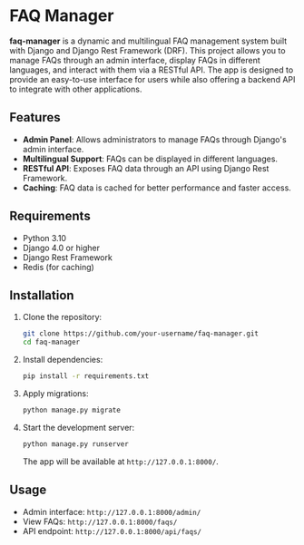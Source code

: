 # FAQ Manager

**faq-manager** is a dynamic and multilingual FAQ management system built with Django and Django Rest Framework (DRF). This project allows you to manage FAQs through an admin interface, display FAQs in different languages, and interact with them via a RESTful API. The app is designed to provide an easy-to-use interface for users while also offering a backend API to integrate with other applications.

## Features
- **Admin Panel**: Allows administrators to manage FAQs through Django's admin interface.
- **Multilingual Support**: FAQs can be displayed in different languages.
- **RESTful API**: Exposes FAQ data through an API using Django Rest Framework.
- **Caching**: FAQ data is cached for better performance and faster access.

## Requirements
- Python 3.10
- Django 4.0 or higher
- Django Rest Framework
- Redis (for caching)

## Installation

1. Clone the repository:
    ```bash
    git clone https://github.com/your-username/faq-manager.git
    cd faq-manager
    ```

2. Install dependencies:
    ```bash
    pip install -r requirements.txt
    ```

3. Apply migrations:
    ```bash
    python manage.py migrate
    ```

4. Start the development server:
    ```bash
    python manage.py runserver
    ```

    The app will be available at `http://127.0.0.1:8000/`.

## Usage

- Admin interface: `http://127.0.0.1:8000/admin/`
- View FAQs: `http://127.0.0.1:8000/faqs/`
- API endpoint: `http://127.0.0.1:8000/api/faqs/`
